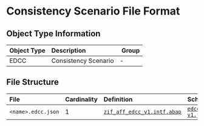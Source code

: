 # Consistency Scenario File Format

## Object Type Information

Object Type | Description | Group
:--- | :--- | :---
EDCC | Consistency Scenario | -

## File Structure

File | Cardinality | Definition | Schema | Example
:--- | :--- | :--- | :--- | :---
`<name>.edcc.json` | 1 | [`zif_aff_edcc_v1.intf.abap`](./type/zif_aff_edcc_v1.intf.abap) | [`edcc-v1.json`](./edcc-v1.json) | [`z_aff_example_edcc.edcc.json`](./examples/z_aff_example_edcc.edcc.json)

